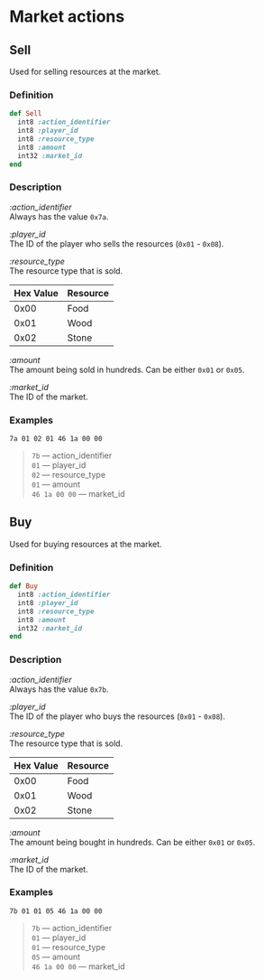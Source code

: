 # Market actions

## Sell

Used for selling resources at the market.

### Definition

```ruby
def Sell
  int8 :action_identifier
  int8 :player_id
  int8 :resource_type
  int8 :amount
  int32 :market_id
end
```

### Description

*:action_identifier*  
Always has the value `0x7a`.

*:player_id*  
The ID of the player who sells the resources (`0x01` - `0x08`).

*:resource_type*  
The resource type that is sold.

Hex Value | Resource
----------|---------
0x00      | Food
0x01      | Wood
0x02      | Stone

*:amount*  
The amount being sold in hundreds. Can be either `0x01` or `0x05`.

*:market_id*  
The ID of the market.

### Examples

`7a 01 02 01 46 1a 00 00`

>`7b` &mdash; action_identifier  
>`01` &mdash; player_id  
>`02` &mdash; resource_type  
>`01` &mdash; amount    
>`46 1a 00 00` &mdash; market_id  

## Buy

Used for buying resources at the market.

### Definition

```ruby
def Buy
  int8 :action_identifier
  int8 :player_id
  int8 :resource_type
  int8 :amount
  int32 :market_id
end
```

### Description

*:action_identifier*  
Always has the value `0x7b`.

*:player_id*  
The ID of the player who buys the resources (`0x01` - `0x08`).

*:resource_type*  
The resource type that is sold.

Hex Value | Resource
----------|---------
0x00      | Food
0x01      | Wood
0x02      | Stone

*:amount*  
The amount being bought in hundreds. Can be either `0x01` or `0x05`.

*:market_id*  
The ID of the market.

### Examples

`7b 01 01 05 46 1a 00 00`

>`7b` &mdash; action_identifier  
>`01` &mdash; player_id  
>`01` &mdash; resource_type  
>`05` &mdash; amount    
>`46 1a 00 00` &mdash; market_id
